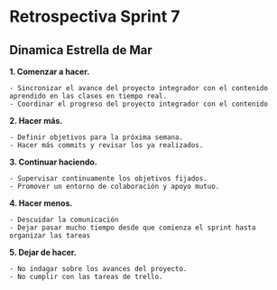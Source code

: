 # Retrospectiva Sprint 7

## Dinamica Estrella de Mar

**1. Comenzar a hacer.**


    - Sincronizar el avance del proyecto integrador con el contenido aprendido en las clases en tiempo real.
    - Coordinar el progreso del proyecto integrador con el contenido


**2. Hacer más.**

    - Definir objetivos para la próxima semana.
    - Hacer más commits y revisar los ya realizados.   
    

**3. Continuar haciendo.**

    - Supervisar continuamente los objetivos fijados.
    - Promover un entorno de colaboración y apoyo mutuo.


**4. Hacer menos.**

    - Descuidar la comunicación 
    - Dejar pasar mucho tiempo desde que comienza el sprint hasta organizar las tareas  

**5. Dejar de hacer.**

    - No indagar sobre los avances del proyecto.
    - No cumplir con las tareas de trello.
